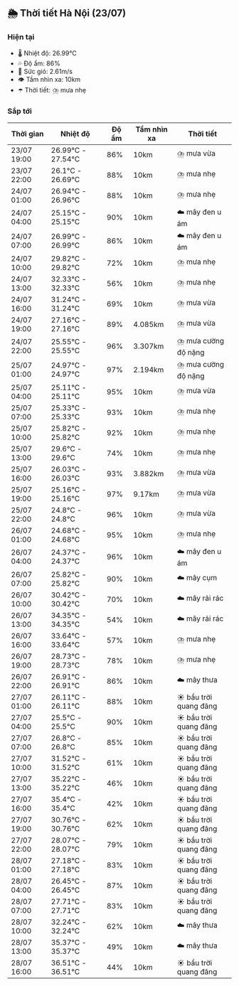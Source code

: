 ## 🌦️ Thời tiết Hà Nội (23/07)

### Hiện tại

- 🌡️ Nhiệt độ: 26.99℃
- 💦 Độ ẩm: 86%
- 💨 Sức gió: 2.61m/s
- 👁️ Tầm nhìn xa: 10km
- ☂️ Thời tiết: ⛈️ mưa nhẹ

### Sắp tới

| Thời gian | Nhiệt độ | Độ ẩm | Tầm nhìn xa | Thời tiết |
| --- | --- | --- | --- | --- |
| 23/07 19:00 | 26.99℃ - 27.54℃ | 86% | 10km | ⛈️ mưa vừa |
| 23/07 22:00 | 26.1℃ - 26.69℃ | 88% | 10km | ⛈️ mưa nhẹ |
| 24/07 01:00 | 26.94℃ - 26.96℃ | 88% | 10km | ⛈️ mưa nhẹ |
| 24/07 04:00 | 25.15℃ - 25.15℃ | 90% | 10km | ☁️ mây đen u ám |
| 24/07 07:00 | 26.99℃ - 26.99℃ | 86% | 10km | ☁️ mây đen u ám |
| 24/07 10:00 | 29.82℃ - 29.82℃ | 72% | 10km | ⛈️ mưa nhẹ |
| 24/07 13:00 | 32.33℃ - 32.33℃ | 56% | 10km | ⛈️ mưa nhẹ |
| 24/07 16:00 | 31.24℃ - 31.24℃ | 69% | 10km | ⛈️ mưa vừa |
| 24/07 19:00 | 27.16℃ - 27.16℃ | 89% | 4.085km | ⛈️ mưa vừa |
| 24/07 22:00 | 25.55℃ - 25.55℃ | 96% | 3.307km | ⛈️ mưa cường độ nặng |
| 25/07 01:00 | 24.97℃ - 24.97℃ | 97% | 2.194km | ⛈️ mưa cường độ nặng |
| 25/07 04:00 | 25.11℃ - 25.11℃ | 95% | 10km | ⛈️ mưa vừa |
| 25/07 07:00 | 25.33℃ - 25.33℃ | 93% | 10km | ⛈️ mưa nhẹ |
| 25/07 10:00 | 25.82℃ - 25.82℃ | 92% | 10km | ⛈️ mưa nhẹ |
| 25/07 13:00 | 29.6℃ - 29.6℃ | 74% | 10km | ⛈️ mưa nhẹ |
| 25/07 16:00 | 26.03℃ - 26.03℃ | 93% | 3.882km | ⛈️ mưa vừa |
| 25/07 19:00 | 25.16℃ - 25.16℃ | 97% | 9.17km | ⛈️ mưa vừa |
| 25/07 22:00 | 24.8℃ - 24.8℃ | 96% | 10km | ⛈️ mưa vừa |
| 26/07 01:00 | 24.68℃ - 24.68℃ | 95% | 10km | ⛈️ mưa nhẹ |
| 26/07 04:00 | 24.37℃ - 24.37℃ | 96% | 10km | ☁️ mây đen u ám |
| 26/07 07:00 | 25.82℃ - 25.82℃ | 90% | 10km | ☁️ mây cụm |
| 26/07 10:00 | 30.42℃ - 30.42℃ | 70% | 10km | ☁️ mây rải rác |
| 26/07 13:00 | 34.35℃ - 34.35℃ | 54% | 10km | ☁️ mây rải rác |
| 26/07 16:00 | 33.64℃ - 33.64℃ | 57% | 10km | ⛈️ mưa nhẹ |
| 26/07 19:00 | 28.73℃ - 28.73℃ | 78% | 10km | ⛈️ mưa nhẹ |
| 26/07 22:00 | 26.91℃ - 26.91℃ | 86% | 10km | ☁️ mây thưa |
| 27/07 01:00 | 26.11℃ - 26.11℃ | 88% | 10km | ☀️ bầu trời quang đãng |
| 27/07 04:00 | 25.5℃ - 25.5℃ | 90% | 10km | ☀️ bầu trời quang đãng |
| 27/07 07:00 | 26.8℃ - 26.8℃ | 85% | 10km | ☀️ bầu trời quang đãng |
| 27/07 10:00 | 31.52℃ - 31.52℃ | 61% | 10km | ☀️ bầu trời quang đãng |
| 27/07 13:00 | 35.22℃ - 35.22℃ | 46% | 10km | ☀️ bầu trời quang đãng |
| 27/07 16:00 | 35.4℃ - 35.4℃ | 42% | 10km | ☀️ bầu trời quang đãng |
| 27/07 19:00 | 30.76℃ - 30.76℃ | 62% | 10km | ☀️ bầu trời quang đãng |
| 27/07 22:00 | 28.07℃ - 28.07℃ | 79% | 10km | ☀️ bầu trời quang đãng |
| 28/07 01:00 | 27.18℃ - 27.18℃ | 83% | 10km | ☀️ bầu trời quang đãng |
| 28/07 04:00 | 26.45℃ - 26.45℃ | 87% | 10km | ☀️ bầu trời quang đãng |
| 28/07 07:00 | 27.71℃ - 27.71℃ | 83% | 10km | ☀️ bầu trời quang đãng |
| 28/07 10:00 | 32.24℃ - 32.24℃ | 62% | 10km | ☁️ mây thưa |
| 28/07 13:00 | 35.37℃ - 35.37℃ | 49% | 10km | ☁️ mây thưa |
| 28/07 16:00 | 36.51℃ - 36.51℃ | 44% | 10km | ☀️ bầu trời quang đãng |

